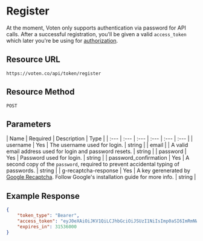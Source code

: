 # Register

At the moment, Voten only supports authentication via password for API calls. After a successful registration, you'll be given a valid `access_token` which later you're be using for [authorization](https://api.voten.co/authorization). 

## Resource URL

```
https://voten.co/api/token/register
```

## Resource Method

```
POST
```

## Parameters

| Name | Required | Description | Type |
| :--- | :--- | :--- | :--- | :--- | :--- |
| username | Yes | The username used for login. | string |
| email | | A valid email address used for login and password resets. | string |
| password | Yes | Password used for login. | string |
| password_confirmation | Yes | A second copy of the `password`, required to prevent accidental typing of passwords. | string |
| g-recaptcha-response | Yes | A key gerenerated by [Google Recaptcha](https://www.google.com/recaptcha/intro/). Follow Google's installation guide for more info. | string |

## Example Response

```json
{
    "token_type": "Bearer",
    "access_token": "eyJ0eXAiOiJKV1QiLCJhbGciOiJSUzI1NiIsImp0aSI6ImRmNWExMmE5ODg2NWE5M2QzMzY5ZTE0OTM5YjlhZjE2N2I3ZjVlMzNkNWJjOWQ1MzA4MTk0ODkwZmI4NDQzMDYzYmY5ZTdlNzkyZDQ3MGMyIn0.eyJhdWQiOiIxMSIsImp0aSI6ImRmNWExMmE5ODg2NWE5M2QzMzY5ZTE0OTM5YjlhZjE2N2I3ZjVlMzNkNWJjOWQ1MzA4MTk0ODkwZmI4NDQzMDYzYmY5ZTdlNzkyZDQ3MGMyIiwiaWF0IjoxNTIwNDA5MTc2LCJuYmYiOjE1MjA0MDkxNzYsImV4cCI6MTU1MTk0NTE3Niwic3ViIjoiMyIsInNjb3BlcyI6W119.b4LeL6K2mmhaM42WL5vieQkEslH_OrLbtuJHpNneUK4bMsrkfrjEhRhZC_fIA4YPkuKHIzC-OCczzPMHDrmcT18-8NlB_fzsT9ff4wzjvCeqn5rIZeNe6swaC-zhg3MvR_pzyoeRuEZ19Aig1lYsRKiMaSLfqbEA_eksoZwvCL-LybWhKA4AKVd4RtnenOnZQ_fu2fv4MeVIbk_03udS8wd9z5_4K-wL5BGU_6RwF3ED72ZKfWhpFicANOA6PK3huEH7YjjsWAaQE5P2GlsIa3m5QruS76BLPsswOVDBso7CEsho3RQVrT9bRuupBMyUylMG3PS9s1H_R2BloGQw8P-lje3GyzeOSchCKHXqj2e9VW4FeHQzRC0Fvy2bng8Es3Wdqy3SvatrDCdykj4pkdyB1bAj--gBN9d0oPRdKM6MfJ0I0E0-CXud57jBk23ALjaNhpoZ4Dnq5ADw_toT5Dk_8zfMsb1f4VfN9rTOgF19uwOKY0uleoUjnW75rq1kXI5b7QK71d3T9SGSVythboQDvAyHNW1w_xKLTz_5q7KPoDXjczpXGi3OHB946JcPhtD41E0j3YTwnCs-JIkVT4zUskPTXu-vGaJSBz7djLiIaX_VeBS2E_Jvo37LeBPBvLfUQizMjyq-CIJgdtFprHXWPzDkBkP3hdQVyOyKXSo",
    "expires_in": 31536000
}
```

